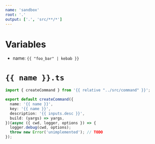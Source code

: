 ```yaml
---
name: 'sandbox'
root: '.'
output: ['.', 'src/**/*']
---
```


# Variables

- name: `{{ "foo_bar" | kebab }}`

# `{{ name }}.ts`

```typescript
import { createCommand } from '{{ relative "../src/command" }}';

export default createCommand({
  name: '{{ name }}',
  key: '{{ name }}',
  description: '{{ inputs.desc }}',
  build: (yargs) => yargs,
})(async ({ cwd, logger, options }) => {
  logger.debug(cwd, options);
  throw new Error('unimplemented'); // TODO
});
```
